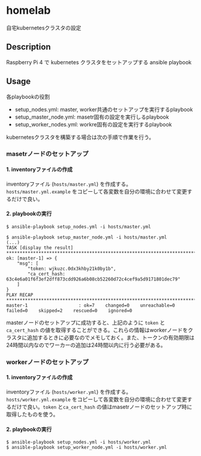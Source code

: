 # homelab

自宅kubernetesクラスタの設定

## Description

Raspberry Pi 4 で kubernetes クラスタをセットアップする ansible playbook

## Usage

各playbookの役割

- setup_nodes.yml: master, worker共通のセットアップを実行するplaybook
- setup_master_node.yml: masetr固有の設定を実行しるplaybook
- setup_worker_nodes.yml: workre固有の設定を実行するplaybook

kubernetesクラスタを構築する場合は次の手順で作業を行う。

### masetrノードのセットアップ

#### 1. inventoryファイルの作成

inventoryファイル (`hosts/master.yml`) を作成する。`hosts/master.yml.example` をコピーして各変数を自分の環境に合わせて変更するだけで良い。

#### 2. playbookの実行

```
$ ansible-playbook setup_nodes.yml -i hosts/master.yml

$ ansible-playbook setup_master_node.yml -i hosts/master.yml
(...)
TASK [display the result] ********************************************************************************************************************************************************************
ok: [master-1] => {
    "msg": [
        "token: wjkuzc.0dx3khby21k0by1b",
        "ca_cert_hash: 63c4e6a01f6f3ef2dff873cdd926a6b08cb52260d72c4cef9a5d9171801dec79"
    ]
}
PLAY RECAP ***********************************************************************************************************************************************************************************
master-1                   : ok=7    changed=0    unreachable=0    failed=0    skipped=2    rescued=0    ignored=0
```

masterノードのセットアップに成功すると、上記のように `token` と`ca_cert_hash` の値を取得することができる。これらの情報はworkerノードをクラスタに追加するときに必要なのでメモしておく。また、トークンの有効期限は24時間以内なのでワーカーの追加は24時間以内に行う必要がある。

### workerノードのセットアップ

#### 1. inventoryファイルの作成

inventoryファイル (`hosts/worker.yml`) を作成する。`hosts/worker.yml.example` をコピーして各変数を自分の環境に合わせて変更するだけで良い。`token` と`ca_cert_hash` の値はmasetrノードのセットアップ時に取得したものを使う。

#### 2. playbookの実行

```
$ ansible-playbook setup_nodes.yml -i hosts/worker.yml
$ ansible-playbook setup_worker_node.yml -i hosts/worker.yml
```
